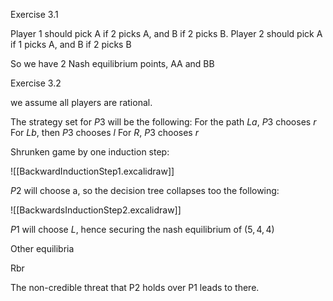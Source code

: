 

Exercise 3.1

Player 1 should pick A if 2 picks A, and B if 2 picks B.
Player 2 should pick A if 1 picks A, and B if 2 picks B

So we have 2 Nash equilibrium points, AA and BB




Exercise 3.2


we assume all players are rational.

The strategy set for $P3$ will be the following:
For the path $La$, $P3$ chooses $r$
For $Lb$, then $P3$ chooses $l$
For $R$, $P3$ chooses $r$


Shrunken game by one induction step:

![[BackwardInductionStep1.excalidraw]]

$P2$ will choose a, so the decision tree collapses too the following:

![[BackwardsInductionStep2.excalidraw]]

$P1$ will choose $L$, hence securing the nash equilibrium of $(5,4,4)$




Other equilibria 

Rbr

The non-credible threat that P2 holds over P1 leads to there. 

